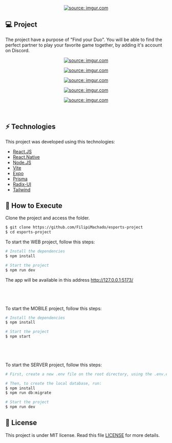 <p align="center">
  <a href="https://imgur.com/JZ8mYYm"><img src="https://imgur.com/JZ8mYYm.png" title="source: imgur.com" /></a>
</p>

## 💻 Project

The project have a purpose of "Find your Duo". You will be able to find the perfect partner to play your favorite game together, by adding it's account on Discord.

<p align="center">
  <a href="https://imgur.com/2vfvOAV"><img src="https://imgur.com/2vfvOAV.png" title="source: imgur.com" /></a>
</p>
<p align="center">
  <a href="https://imgur.com/YZ5UGKb"><img src="https://imgur.com/YZ5UGKb.png" title="source: imgur.com" /></a>
</p>
<p align="center">
  <a href="https://imgur.com/dbsoNlz"><img src="https://imgur.com/dbsoNlz.png" title="source: imgur.com" /></a>
</p>
<p align="center">
  <a href="https://imgur.com/jLMO94p"><img src="https://imgur.com/jLMO94p.png" title="source: imgur.com" /></a>
</p>
<p align="center">
  <a href="https://imgur.com/8Y4q5WL"><img src="https://imgur.com/8Y4q5WL.png" title="source: imgur.com" /></a>
</p>

<br>

## ⚡ Technologies

This project was developed using this technologies:

- [React.JS](https://reactjs.org/)
- [React.Native](https://reactnative.dev/)
- [Node.JS](https://nodejs.org/en/)
- [Vite](https://vitejs.dev/)
- [Expo](https://expo.dev/)
- [Prisma](https://www.prisma.io/)
- [Radix-UI](https://www.radix-ui.com/)
- [Tailwind](https://tailwindcss.com/)

## 🚀 How to Execute

Clone the project and access the folder.

```bash
$ git clone https://github.com/FilipiMachado/esports-project
$ cd esports-project
```

To start the WEB project, follow this steps:
```bash
# Install the dependencies
$ npm install

# Start the project
$ npm run dev
```
The app will be available in this address http://127.0.0.1:5173/

## <br>

To start the MOBILE project, follow this steps:
```bash
# Install the dependencies
$ npm install

# Start the project
$ npm start
```

## <br>

To start the SERVER project, follow this steps:

```bash
# First, create a new .env file on the root directory, using the .env.example template as base.

# Then, to create the local database, run:
$ npm install
$ npm run db:migrate

# Start the project
$ npm run dev
```

## 📝 License

This project is under MIT license. Read this file [LICENSE](LICENSE.md) for more details.
